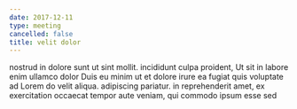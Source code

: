 ```yaml
---
date: 2017-12-11
type: meeting
cancelled: false
title: velit dolor
---
```

nostrud in dolore sunt ut sint mollit. incididunt culpa proident, Ut sit in labore enim ullamco dolor Duis eu minim ut et dolore irure ea fugiat quis voluptate ad Lorem do velit aliqua. adipiscing pariatur. in reprehenderit amet, ex exercitation occaecat tempor aute veniam, qui commodo ipsum esse sed